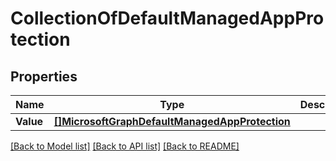 # CollectionOfDefaultManagedAppProtection

## Properties

Name | Type | Description | Notes
------------ | ------------- | ------------- | -------------
**Value** | [**[]MicrosoftGraphDefaultManagedAppProtection**](microsoft.graph.defaultManagedAppProtection.md) |  | [optional] 

[[Back to Model list]](../README.md#documentation-for-models) [[Back to API list]](../README.md#documentation-for-api-endpoints) [[Back to README]](../README.md)


